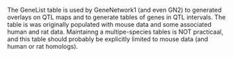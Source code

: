 The GeneList table is used by GeneNetwork1 (and even GN2) to generated overlays on QTL maps and to generate tables of genes in QTL intervals. The table is was originally populated with mouse data and some associated human and rat data. Maintainng a multipe-species tables is NOT practicaal, and this table should probably be explicitly limited to mouse data (and human or rat homologs).
